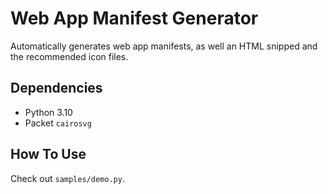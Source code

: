 Web App Manifest Generator
==========================


Automatically generates web app manifests, as well an HTML snipped and the recommended icon files.


## Dependencies

- Python 3.10
- Packet `cairosvg`


## How To Use

Check out `samples/demo.py`.
